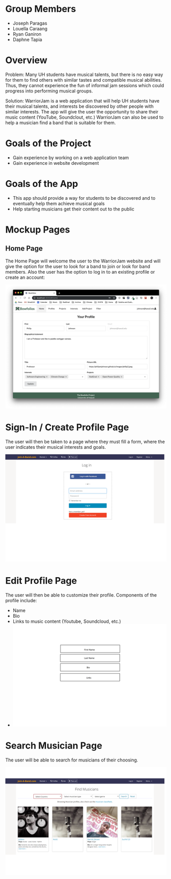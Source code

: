 # Group Members 
- Joseph Paragas
- Louella Caraang 
- Ryan Ganiron 
- Daphne Tapia 

# Overview 
Problem: Many UH students have musical talents, but there is no easy way for them to find others with similar tastes and compatible musical abilities. Thus, they cannot experience the fun of informal jam sessions which could progress into performing musical groups.

Solution: WarriorJam is a web application that will help UH students have their musical talents, and interests be discovered by other people with similar interests. The app will give the user the opportunity to share their music content (YouTube, Soundclout, etc.) WarriorJam can also be used to help a musician find a band that is suitable for them.  

# Goals of the Project
- Gain experience by working on a web application team
- Gain experience in website development 

# Goals of the App
- This app should provide a way for students to be discovered and to eventually help them achieve musical goals 
- Help starting musicians get their content out to the public

# Mockup Pages 
## Home Page 
The Home Page will welcome the user to the WarriorJam website and will give the option for the user to look for a band to join or look for band members. Also the user has the option to log in to an existing profile or create an account:  

![](images/home-page.png)

# Sign-In / Create Profile Page
The user will then be taken to a page where they must fill a form, where the user indicates their musical interests and goals. 

![](images/logInPage.png)

# Edit Profile Page
The user will then be able to customize their profile. Components of the profile include: 
- Name
- Bio 
- Links to music content (Youtube, Soundcloud, etc.)
- ![](images/editProfile.png)

# Search Musician Page
The user will be able to search for musicians of their choosing.

![](images/searchPage.png)
